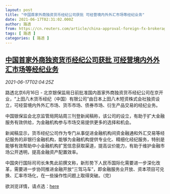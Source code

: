 ```yaml
---
layout: post
title: "中国首家外商独资货币经纪公司获批 可经营境内外外汇市场等经纪业务"
date: 2021-06-17T02:31:02.000Z
author: 路透
from: https://cn.reuters.com/article/china-approval-foreign-fx-brokeragefirm-idCNKCS2DT060
tags: [ 路透 ]
categories: [ 路透 ]
---
```

<!--1623897062000-->
[中国首家外商独资货币经纪公司获批 可经营境内外外汇市场等经纪业务](https://cn.reuters.com/article/china-approval-foreign-fx-brokeragefirm-idCNKCS2DT060)
------

<div>
<div><i>2021-06-17T02:04:25Z</i></div><p>路透北京6月16日 - 北京银保监局日前批准国内首家外商独资货币经纪公司在京开业，“上田八木货币经纪（中国）有限公司”由日本上田八木短资株式会社独资设立，可经营境内外外汇市场、货币市场、债券市场、衍生产品交易的经纪业务。</p><p>中国银保监会北京监管局网站周三刊登新闻稿称，该公司的设立，有助于扩大金融服务有效供给，为金融机构参与市场交易提供更多的选择和机会。</p><p>新闻稿显示，货币经纪公司作为专门从事促进金融机构间资金融通和外汇交易等经纪服务的非银行金融机构，能够为金融机构提供专业化、精细化经纪服务，特别是能够有效帮助中小金融机构扩宽信息获取渠道，提高议价能力，有助于维护金融市场公开透明，提高金融资产配置效率。</p><p>中国央行国际司司长朱隽此前撰文称，新形势下人民币国际化需要进一步深化改革，需要进一步协同推进金融开放“三驾马车”，即金融服务业开放、资本项目可兑换、汇率市场化，在一些操作性问题上取得突破。（完）</p><p>欲浏览详情，请点选：<a href="https://www.cbirc.gov.cn/branch/beijing/view/pages/common/ItemDetail.html?docId=990338&amp;itemId=1850">here</a></p>
</div>
